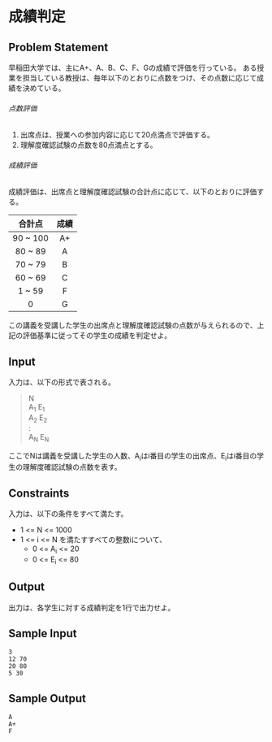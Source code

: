 成績判定
=

Problem Statement
-

早稲田大学では、主にA+、A、B、C、F、Gの成績で評価を行っている。
ある授業を担当している教授は、毎年以下のとおりに点数をつけ、その点数に応じて成績を決めている。

###### 点数評価
1. 出席点は、授業への参加内容に応じて20点満点で評価する。
2. 理解度確認試験の点数を80点満点とする。

###### 成績評価
成績評価は、出席点と理解度確認試験の合計点に応じて、以下のとおりに評価する。

| 合計点 | 成績 |
|:-------:|:---:|
| 90 ~ 100 | A+ |
| 80 ~ 89 | A |
| 70 ~ 79 | B |
| 60 ~ 69 | C |
| 1 ~ 59 | F |
| 0 | G |

この講義を受講した学生の出席点と理解度確認試験の点数が与えられるので、上記の評価基準に従ってその学生の成績を判定せよ。

Input
-
入力は、以下の形式で表される。
> N<br>
> A<sub>1</sub> E<sub>1</sub><br>
> A<sub>2</sub> E<sub>2</sub><br>
> :<br>
> A<sub>N</sub> E<sub>N</sub><br>

ここでNは講義を受講した学生の人数、A<sub>i</sub>はi番目の学生の出席点、E<sub>i</sub>はi番目の学生の理解度確認試験の点数を表す。

Constraints
-
入力は、以下の条件をすべて満たす。

* 1 <= N <= 1000
* 1 <= i <= N を満たすすべての整数iについて、
    * 0 <= A<sub>i</sub> <= 20
    * 0 <= E<sub>i</sub> <= 80

Output
-
出力は、各学生に対する成績判定を1行で出力せよ。

Sample Input
-
    3
    12 70
    20 80
    5 30

Sample Output
-
    A
    A+
    F
